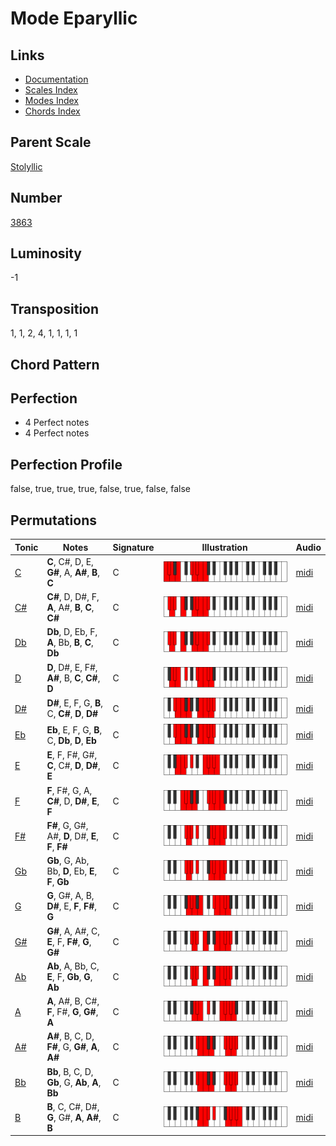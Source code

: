 # Mode Eparyllic

## Links

- [Documentation](README.md)
- [Scales Index](Scales.md)
- [Modes Index](Modes.md)
- [Chords Index](Chords.md)

## Parent Scale

[Stolyllic](ScaleStolyllic.md)

## Number

[3863](https://ianring.com/musictheory/scales/3863)

## Luminosity

-1

## Transposition

1, 1, 2, 4, 1, 1, 1, 1

## Chord Pattern



## Perfection

- 4 Perfect notes
- 4 Perfect notes

## Perfection Profile

false, true, true, true, false, true, false, false

## Permutations

| Tonic | Notes | Signature | Illustration | Audio |
|-------|-------|-----------|--------------|-------|
| [C](ModeCNaturalEparyllic.md) | **C**, C#, D, E, **G#**, A, **A#**, **B**, **C** | C | ![CNaturalEparyllic](ModeCNaturalEparyllic.png) | [midi](https://github.com/edipermadi/music/blob/main/docs/ModeCNaturalEparyllic.mid?raw=true) |
| [C#](ModeCSharpEparyllic.md) | **C#**, D, D#, F, **A**, A#, **B**, **C**, **C#** | C | ![CSharpEparyllic](ModeCSharpEparyllic.png) | [midi](https://github.com/edipermadi/music/blob/main/docs/ModeCSharpEparyllic.mid?raw=true) |
| [Db](ModeDFlatEparyllic.md) | **Db**, D, Eb, F, **A**, Bb, **B**, **C**, **Db** | C | ![DFlatEparyllic](ModeDFlatEparyllic.png) | [midi](https://github.com/edipermadi/music/blob/main/docs/ModeDFlatEparyllic.mid?raw=true) |
| [D](ModeDNaturalEparyllic.md) | **D**, D#, E, F#, **A#**, B, **C**, **C#**, **D** | C | ![DNaturalEparyllic](ModeDNaturalEparyllic.png) | [midi](https://github.com/edipermadi/music/blob/main/docs/ModeDNaturalEparyllic.mid?raw=true) |
| [D#](ModeDSharpEparyllic.md) | **D#**, E, F, G, **B**, C, **C#**, **D**, **D#** | C | ![DSharpEparyllic](ModeDSharpEparyllic.png) | [midi](https://github.com/edipermadi/music/blob/main/docs/ModeDSharpEparyllic.mid?raw=true) |
| [Eb](ModeEFlatEparyllic.md) | **Eb**, E, F, G, **B**, C, **Db**, **D**, **Eb** | C | ![EFlatEparyllic](ModeEFlatEparyllic.png) | [midi](https://github.com/edipermadi/music/blob/main/docs/ModeEFlatEparyllic.mid?raw=true) |
| [E](ModeENaturalEparyllic.md) | **E**, F, F#, G#, **C**, C#, **D**, **D#**, **E** | C | ![ENaturalEparyllic](ModeENaturalEparyllic.png) | [midi](https://github.com/edipermadi/music/blob/main/docs/ModeENaturalEparyllic.mid?raw=true) |
| [F](ModeFNaturalEparyllic.md) | **F**, F#, G, A, **C#**, D, **D#**, **E**, **F** | C | ![FNaturalEparyllic](ModeFNaturalEparyllic.png) | [midi](https://github.com/edipermadi/music/blob/main/docs/ModeFNaturalEparyllic.mid?raw=true) |
| [F#](ModeFSharpEparyllic.md) | **F#**, G, G#, A#, **D**, D#, **E**, **F**, **F#** | C | ![FSharpEparyllic](ModeFSharpEparyllic.png) | [midi](https://github.com/edipermadi/music/blob/main/docs/ModeFSharpEparyllic.mid?raw=true) |
| [Gb](ModeGFlatEparyllic.md) | **Gb**, G, Ab, Bb, **D**, Eb, **E**, **F**, **Gb** | C | ![GFlatEparyllic](ModeGFlatEparyllic.png) | [midi](https://github.com/edipermadi/music/blob/main/docs/ModeGFlatEparyllic.mid?raw=true) |
| [G](ModeGNaturalEparyllic.md) | **G**, G#, A, B, **D#**, E, **F**, **F#**, **G** | C | ![GNaturalEparyllic](ModeGNaturalEparyllic.png) | [midi](https://github.com/edipermadi/music/blob/main/docs/ModeGNaturalEparyllic.mid?raw=true) |
| [G#](ModeGSharpEparyllic.md) | **G#**, A, A#, C, **E**, F, **F#**, **G**, **G#** | C | ![GSharpEparyllic](ModeGSharpEparyllic.png) | [midi](https://github.com/edipermadi/music/blob/main/docs/ModeGSharpEparyllic.mid?raw=true) |
| [Ab](ModeAFlatEparyllic.md) | **Ab**, A, Bb, C, **E**, F, **Gb**, **G**, **Ab** | C | ![AFlatEparyllic](ModeAFlatEparyllic.png) | [midi](https://github.com/edipermadi/music/blob/main/docs/ModeAFlatEparyllic.mid?raw=true) |
| [A](ModeANaturalEparyllic.md) | **A**, A#, B, C#, **F**, F#, **G**, **G#**, **A** | C | ![ANaturalEparyllic](ModeANaturalEparyllic.png) | [midi](https://github.com/edipermadi/music/blob/main/docs/ModeANaturalEparyllic.mid?raw=true) |
| [A#](ModeASharpEparyllic.md) | **A#**, B, C, D, **F#**, G, **G#**, **A**, **A#** | C | ![ASharpEparyllic](ModeASharpEparyllic.png) | [midi](https://github.com/edipermadi/music/blob/main/docs/ModeASharpEparyllic.mid?raw=true) |
| [Bb](ModeBFlatEparyllic.md) | **Bb**, B, C, D, **Gb**, G, **Ab**, **A**, **Bb** | C | ![BFlatEparyllic](ModeBFlatEparyllic.png) | [midi](https://github.com/edipermadi/music/blob/main/docs/ModeBFlatEparyllic.mid?raw=true) |
| [B](ModeBNaturalEparyllic.md) | **B**, C, C#, D#, **G**, G#, **A**, **A#**, **B** | C | ![BNaturalEparyllic](ModeBNaturalEparyllic.png) | [midi](https://github.com/edipermadi/music/blob/main/docs/ModeBNaturalEparyllic.mid?raw=true) |

